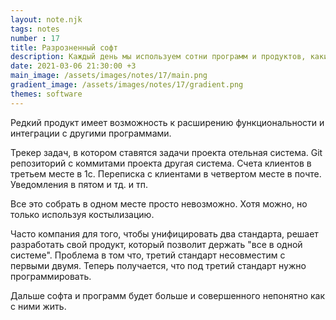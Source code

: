 ```yaml
---
layout: note.njk
tags: notes
number : 17
title: Разрозненный софт
description: Каждый день мы используем сотни программ и продуктов, какие-то из них решают небольшие задачи, а какие-то целый комплекс задач
date: 2021-03-06 21:30:00 +3
main_image: /assets/images/notes/17/main.png
gradient_image: /assets/images/notes/17/gradient.png
themes: software
---
```


Редкий продукт имеет возможность к расширению функциональности и интеграции с другими программами.

Трекер задач, в котором ставятся задачи проекта отельная система. Git репозиторий с коммитами проекта другая система.
Счета клиентов в третьем месте в 1c. Переписка с клиентами в четвертом месте в почте. Уведомления в пятом и тд. и тп.

Все это собрать в одном месте просто невозможно. Хотя можно, но только используя костылизацию.

Часто компания для того, чтобы унифицировать два стандарта, решает разработать свой продукт, который позволит держать
"все в одной системе". Проблема в том что, третий стандарт несовместим с первыми двумя. 
Теперь получается, что под третий стандарт нужно программировать.

Дальше софта и программ будет больше и совершенного непонятно как с ними жить.